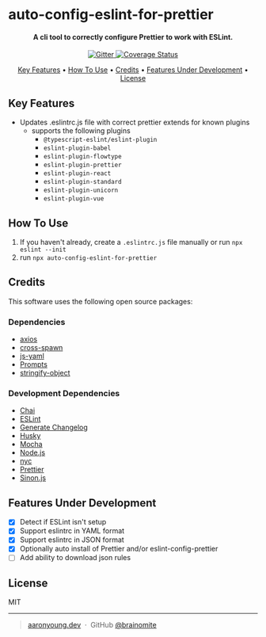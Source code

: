 # auto-config-eslint-for-prettier

<h4 align="center">A cli tool to correctly configure Prettier to work with ESLint.</h4>

<p align="center">
  <a href="https://badge.fury.io/js/auto-config-eslint-for-prettier">
    <img src="https://badge.fury.io/js/auto-config-eslint-for-prettier.svg"
         alt="Gitter">
  </a>
  <a href="https://coveralls.io/github/brainomite/auto-config-eslint-for-prettier?branch=main">
    <img src="https://coveralls.io/repos/github/brainomite/auto-config-eslint-for-prettier/badge.svg?branch=main"
         alt="Coverage Status">
  </a>
</p>

<p align="center">
  <a href="#key-features">Key Features</a> •
  <a href="#how-to-use">How To Use</a> •
  <a href="#credits">Credits</a> •
  <a href="features-under-development">Features Under Development</a> •
  <a href="#license">License</a>
</p>

## Key Features

- Updates .eslintrc.js file with correct prettier extends for known plugins
  - supports the following plugins
    - `@typescript-eslint/eslint-plugin`
    - `eslint-plugin-babel`
    - `eslint-plugin-flowtype`
    - `eslint-plugin-prettier`
    - `eslint-plugin-react`
    - `eslint-plugin-standard`
    - `eslint-plugin-unicorn`
    - `eslint-plugin-vue`

## How To Use

1. If you haven't already, create a `.eslintrc.js` file manually or run
   `npx eslint --init`
2. run `npx auto-config-eslint-for-prettier`

## Credits

This software uses the following open source packages:

### Dependencies

- [axios](https://www.npmjs.com/package/axios)
- [cross-spawn](https://www.npmjs.com/package/cross-spawn)
- [js-yaml](https://www.npmjs.com/package/js-yaml)
- [Prompts](https://www.npmjs.com/package/prompts)
- [stringify-object](https://www.npmjs.com/package/stringify-object)

### Development Dependencies

- [Chai](https://www.npmjs.com/package/chai)
- [ESLint](https://www.npmjs.com/package/eslint)
- [Generate Changelog](https://www.npmjs.com/package/generate-changelog)
- [Husky](https://www.npmjs.com/package/husky)
- [Mocha](https://www.npmjs.com/package/mocha)
- [Node.js](https://nodejs.org/)
- [nyc](https://www.npmjs.com/package/nyc)
- [Prettier](https://www.npmjs.com/package/prettier)
- [Sinon.js](https://www.npmjs.com/package/sinon)

## Features Under Development

- [x] Detect if ESLint isn't setup
- [x] Support eslintrc in YAML format
- [x] Support eslintrc in JSON format
- [x] Optionally auto install of Prettier and/or eslint-config-prettier
- [ ] Add ability to download json rules

## License

MIT

---

> [aaronyoung.dev](https://aaronyoung.dev) &nbsp;&middot;&nbsp; GitHub
> [@brainomite](https://github.com/brainomite)
